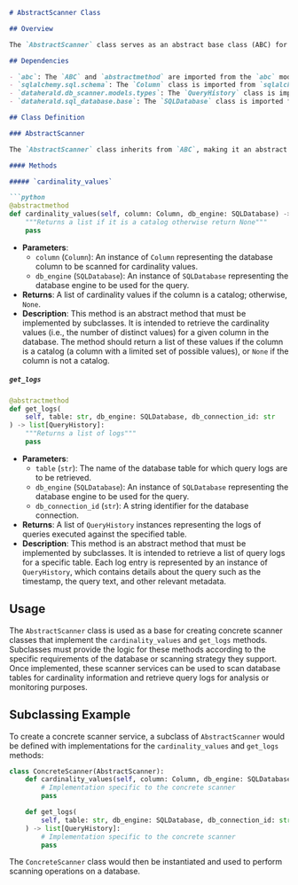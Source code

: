 ```markdown
# AbstractScanner Class

## Overview

The `AbstractScanner` class serves as an abstract base class (ABC) for creating scanner services that interact with a database. It defines a common interface for scanner services that can be implemented for different types of databases or different scanning strategies. The class is part of the `dataherald.db_scanner.services` module.

## Dependencies

- `abc`: The `ABC` and `abstractmethod` are imported from the `abc` module to define the abstract base class and abstract methods.
- `sqlalchemy.sql.schema`: The `Column` class is imported from `sqlalchemy.sql.schema` to represent a column in a SQL database.
- `dataherald.db_scanner.models.types`: The `QueryHistory` class is imported from `dataherald.db_scanner.models.types` to represent the structure of query logs.
- `dataherald.sql_database.base`: The `SQLDatabase` class is imported from `dataherald.sql_database.base` to represent the SQL database engine.

## Class Definition

### AbstractScanner

The `AbstractScanner` class inherits from `ABC`, making it an abstract base class that cannot be instantiated directly. It provides a template for subclasses to implement specific functionality for scanning databases.

#### Methods

##### `cardinality_values`

```python
@abstractmethod
def cardinality_values(self, column: Column, db_engine: SQLDatabase) -> list | None:
    """Returns a list if it is a catalog otherwise return None"""
    pass
```

- **Parameters**:
  - `column` (`Column`): An instance of `Column` representing the database column to be scanned for cardinality values.
  - `db_engine` (`SQLDatabase`): An instance of `SQLDatabase` representing the database engine to be used for the query.
- **Returns**: A list of cardinality values if the column is a catalog; otherwise, `None`.
- **Description**: This method is an abstract method that must be implemented by subclasses. It is intended to retrieve the cardinality values (i.e., the number of distinct values) for a given column in the database. The method should return a list of these values if the column is a catalog (a column with a limited set of possible values), or `None` if the column is not a catalog.

##### `get_logs`

```python
@abstractmethod
def get_logs(
    self, table: str, db_engine: SQLDatabase, db_connection_id: str
) -> list[QueryHistory]:
    """Returns a list of logs"""
    pass
```

- **Parameters**:
  - `table` (`str`): The name of the database table for which query logs are to be retrieved.
  - `db_engine` (`SQLDatabase`): An instance of `SQLDatabase` representing the database engine to be used for the query.
  - `db_connection_id` (`str`): A string identifier for the database connection.
- **Returns**: A list of `QueryHistory` instances representing the logs of queries executed against the specified table.
- **Description**: This method is an abstract method that must be implemented by subclasses. It is intended to retrieve a list of query logs for a specific table. Each log entry is represented by an instance of `QueryHistory`, which contains details about the query such as the timestamp, the query text, and other relevant metadata.

## Usage

The `AbstractScanner` class is used as a base for creating concrete scanner classes that implement the `cardinality_values` and `get_logs` methods. Subclasses must provide the logic for these methods according to the specific requirements of the database or scanning strategy they support. Once implemented, these scanner services can be used to scan database tables for cardinality information and retrieve query logs for analysis or monitoring purposes.

## Subclassing Example

To create a concrete scanner service, a subclass of `AbstractScanner` would be defined with implementations for the `cardinality_values` and `get_logs` methods:

```python
class ConcreteScanner(AbstractScanner):
    def cardinality_values(self, column: Column, db_engine: SQLDatabase) -> list | None:
        # Implementation specific to the concrete scanner
        pass

    def get_logs(
        self, table: str, db_engine: SQLDatabase, db_connection_id: str
    ) -> list[QueryHistory]:
        # Implementation specific to the concrete scanner
        pass
```

The `ConcreteScanner` class would then be instantiated and used to perform scanning operations on a database.
```